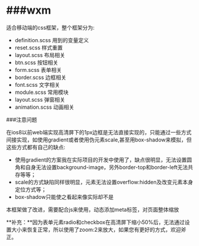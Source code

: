 ###wxm
===

适合移动端的css框架，整个框架分为:

- definition.scss 用到的变量定义
- reset.scss 样式重置
- layout.scss 布局相关
- btn.scss 按钮相关
- form.scss 表单相关
- border.scss 边框相关
- font.scss 文字相关
- module.scss 常用模块
- layout.scss 弹窗相关
- animation.scss 动画相关

###注意问题

在ios8以前web端实现高清屏下的1px边框是无法直接实现的，只能通过一些方式间接实现，如使用gradient或者使用伪元素scale,甚至用box-shadow来模拟，但这些方式都有自己的缺点:

- 使用gradient的方案我在实际项目的开发中使用了，缺点很明显，无法设置圆角和自身无法设置background-image，另外border-top和border-left无法共存等等；
- scale的方式缺陷同样很明显，元素无法设置overflow:hidden及改变元素本身定位方式等；
- box-shadow只能使之看起来像实际却不是

本框架做了改进，需要配合js来使用，动态添加meta标签，对页面整体缩放

**补充：**因为表单元素radio和checkbox在高清屏下缩小50%后，无法通过设置大小来恢复正常，所以使用了zoom:2来放大，如果您有更好的方式，欢迎斧正。


